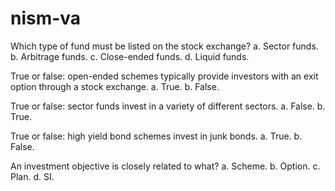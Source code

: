 # nism-va

Which type of fund must be listed on the stock exchange?
a. Sector funds.
b. Arbitrage funds.
c. Close-ended funds.
d. Liquid funds.

True or false: open-ended schemes typically provide investors with an exit option through a stock exchange.
a. True.
b. False.

True or false: sector funds invest in a variety of different sectors.
a. False.
b. True.

True or false: high yield bond schemes invest in junk bonds.
a. True.
b. False.

An investment objective is closely related to what?
a. Scheme.
b. Option.
c. Plan.
d. SI.




